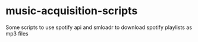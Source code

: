 # music-acquisition-scripts
Some scripts to use spotify api and smloadr to download spotify playlists as mp3 files
